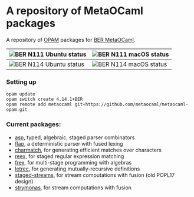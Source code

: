 # A repository of MetaOCaml packages

A repository of [OPAM][opam] packages for [BER MetaOCaml][metaocaml].

| ![BER N111 Ubuntu status](https://github.com/metaocaml/metaocaml-opam/workflows/ber_n111_ubuntu/badge.svg) | ![BER N111 macOS status](https://github.com/metaocaml/metaocaml-opam/workflows/ber_n111_macos/badge.svg) |
|---|---|
| ![BER N114 Ubuntu status](https://github.com/metaocaml/metaocaml-opam/workflows/ber_n114_ubuntu/badge.svg) | ![BER N114 macOS status](https://github.com/metaocaml/metaocaml-opam/workflows/ber_n114_macos/badge.svg) |

### Setting up

```
opam update
opam switch create 4.14.1+BER
opam remote add metaocaml git+https://github.com/metaocaml/metaocaml-opam.git
```

[metaocaml]: http://okmij.org/ftp/ML/MetaOCaml.html
[opam]: https://opam.ocaml.org/

### Current packages:

* [asp](https://github.com/yallop/ocaml-asp/),
  typed, algebraic, staged parser combinators
* [flap](https://github.com/yallop/ocaml-flap),
  a deterministic parser with fused lexing
* [charmatch](https://github.com/yallop/metaocaml-charmatch),
  for generating efficient matches over characters
* [reex](https://github.com/yallop/reex),
  for staged regular expression matching
* [frex](https://github.com/frex-project/metaocaml-frex/),
  for multi-stage programming with algebras
* [letrec](https://github.com/yallop/metaocaml-letrec),
  for generating mutually-recursive definitions
* [staged-streams](https://github.com/strymonas/staged-streams.ocaml),
  for stream computations with fusion (old POPL17 design)
* [strymonas](https://github.com/strymonas/strymonas-ocaml),
  for stream computations with fusion
